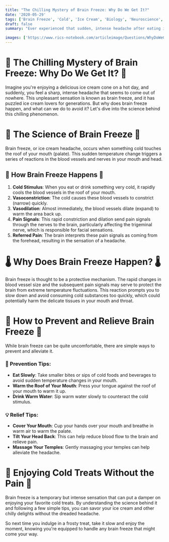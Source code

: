 ```yaml
---
title: "The Chilling Mystery of Brain Freeze: Why Do We Get It?"
date: '2020-05-29'
tags: ['Brain Freeze', 'Cold', 'Ice Cream', 'Biology', 'Neuroscience','Questions']
draft: false
summary: "Ever experienced that sudden, intense headache after eating ice cream too quickly? In this blog post, we explore the phenomenon of brain freeze, why it happens, and how to prevent it."

images: ['https://www.rics-notebook.com/articleimage/Questions/WhyDoWeGetBrainFreeze.webp']
---
```


# 🧊 The Chilling Mystery of Brain Freeze: Why Do We Get It? 🧊

Imagine you're enjoying a delicious ice cream cone on a hot day, and suddenly, you feel a sharp, intense headache that seems to come out of nowhere. This unpleasant sensation is known as brain freeze, and it has puzzled ice cream lovers for generations. But why does brain freeze happen, and what can we do to avoid it? Let's dive into the science behind this chilling phenomenon.

# 🔬 The Science of Brain Freeze 🔬

Brain freeze, or ice cream headache, occurs when something cold touches the roof of your mouth (palate). This sudden temperature change triggers a series of reactions in the blood vessels and nerves in your mouth and head.

## 🧠 How Brain Freeze Happens 🧠

1. **Cold Stimulus**: When you eat or drink something very cold, it rapidly cools the blood vessels in the roof of your mouth.
2. **Vasoconstriction**: The cold causes these blood vessels to constrict (narrow) quickly.
3. **Vasodilation**: Almost immediately, the blood vessels dilate (expand) to warm the area back up.
4. **Pain Signals**: This rapid constriction and dilation send pain signals through the nerves to the brain, particularly affecting the trigeminal nerve, which is responsible for facial sensations.
5. **Referred Pain**: The brain interprets these pain signals as coming from the forehead, resulting in the sensation of a headache.

# 🌡️ Why Does Brain Freeze Happen? 🌡️

Brain freeze is thought to be a protective mechanism. The rapid changes in blood vessel size and the subsequent pain signals may serve to protect the brain from extreme temperature fluctuations. This reaction prompts you to slow down and avoid consuming cold substances too quickly, which could potentially harm the delicate tissues in your mouth and throat.

# 🥶 How to Prevent and Relieve Brain Freeze 🥶

While brain freeze can be quite uncomfortable, there are simple ways to prevent and alleviate it.

### 🛑 Prevention Tips:
- **Eat Slowly**: Take smaller bites or sips of cold foods and beverages to avoid sudden temperature changes in your mouth.
- **Warm the Roof of Your Mouth**: Press your tongue against the roof of your mouth to warm it up.
- **Drink Warm Water**: Sip warm water slowly to counteract the cold stimulus.

### 💡 Relief Tips:
- **Cover Your Mouth**: Cup your hands over your mouth and breathe in warm air to warm the palate.
- **Tilt Your Head Back**: This can help reduce blood flow to the brain and relieve pain.
- **Massage Your Temples**: Gently massaging your temples can help alleviate the headache.

# 🌟 Enjoying Cold Treats Without the Pain 🌟

Brain freeze is a temporary but intense sensation that can put a damper on enjoying your favorite cold treats. By understanding the science behind it and following a few simple tips, you can savor your ice cream and other chilly delights without the dreaded headache.

So next time you indulge in a frosty treat, take it slow and enjoy the moment, knowing you're equipped to handle any brain freeze that might come your way.
